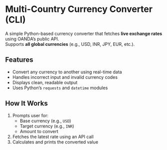 # Multi-Country Currency Converter (CLI)

A simple Python-based currency converter that fetches **live exchange rates** using OANDA’s public API.  
Supports **all global currencies** (e.g., USD, INR, JPY, EUR, etc.).

## Features
- Convert any currency to another using real-time data  
- Handles incorrect input and invalid currency codes  
- Displays clean, readable output  
- Uses Python’s `requests` and `datetime` modules  

## How It Works
1. Prompts user for:
   - Base currency (e.g., `USD`)
   - Target currency (e.g., `INR`)
   - Amount to convert  
2. Fetches the latest rate using an API call  
3. Calculates and prints the converted value  